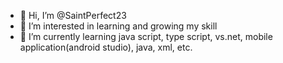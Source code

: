 - 👋 Hi, I’m @SaintPerfect23
- 👀 I’m interested in learning and growing my skill
- 🌱 I’m currently learning java script, type script, vs.net, mobile application(android studio), java, xml, etc.

<!---
SaintPerfect23/SaintPerfect23 is a ✨ special ✨ repository because its `README.md` (this file) appears on your GitHub profile.
You can click the Preview link to take a look at your changes.
--->
